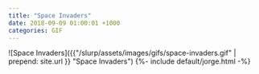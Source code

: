 ```yaml
---
title: "Space Invaders"
date: 2018-09-09 01:00:01 +1000
categories: GIF
---
```


![Space Invaders]({{"/slurp/assets/images/gifs/space-invaders.gif" | prepend: site.url }}
"Space Invaders") {%- include default/jorge.html -%}
